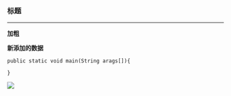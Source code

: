 ### 标题
---
**加粗**

**新添加的数据**

```
public static void main(String arags[]){

} 
```

![](https://timgsa.baidu.com/timg?image&quality=80&size=b9999_10000&sec=1551798132481&di=5828f8079f7255c8d708b3ce926691f1&imgtype=0&src=http%3A%2F%2Fimg.zcool.cn%2Fcommunity%2F01486e59a68454a8012028a9206ab7.jpg%401280w_1l_2o_100sh.jpg)